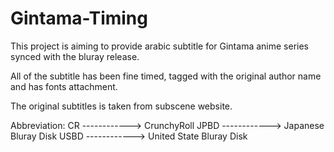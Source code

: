 # Gintama-Timing

This project is aiming to provide arabic subtitle for Gintama anime series synced with the bluray release.

All of the subtitle has been fine timed, tagged with the original author name and has fonts attachment.

The original subtitles is taken from subscene website.

Abbreviation:
CR   ------------> CrunchyRoll
JPBD ------------> Japanese Bluray Disk
USBD ------------> United State Bluray Disk



